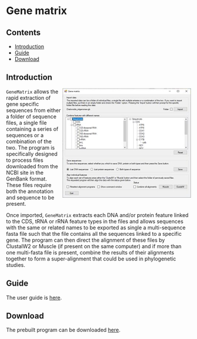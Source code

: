 # Gene matrix

## Contents

- [Introduction](#Introduction)
- [Guide](#guide)
- [Download](#download)

## Introduction 

<img align="right" src="Guide/images/intro.jpg" >

```GeneMatrix``` allows the rapid extraction of gene specific sequences from either a folder of sequence files, a single file containing a series of sequences or a combination of the two. The program is specifically designed to process files downloaded from the NCBI site in the GenBank format. These files require both the annotation and sequence to be present.  

Once imported, ```GeneMatrix``` extracts each DNA and/or protein feature linked to the CDS, tRNA or rRNA feature types in the files and allows sequences with the same or related names to be exported as single a multi-sequence fasta file such that the file contains all the sequences linked to a specific gene. The program can then direct the alignment of these files by ClustalW2 or Muscle (if present on the same computer) and if more than one multi-fasta file is present, combine the results of their alignments together to form a super-alignment that could be used in phylogenetic studies.

## Guide

The user guide is [here](Guide/README.md).

## Download

The prebuilt program can be downloaded [here](Program/README.md).

